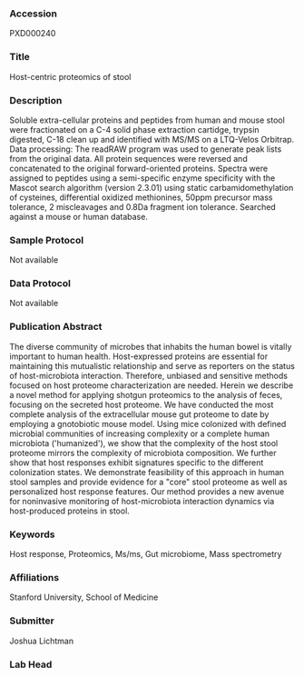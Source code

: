 ### Accession
PXD000240

### Title
Host-centric proteomics of stool

### Description
Soluble extra-cellular proteins and peptides from human and mouse stool were fractionated on a C-4 solid phase extraction cartidge, trypsin digested, C-18 clean up and identified with MS/MS on a LTQ-Velos Orbitrap. Data processing: The readRAW program was used to generate peak lists from the original data. All protein sequences were reversed and concatenated to the original forward-oriented proteins. Spectra were assigned to peptides using a semi-specific enzyme specificity with the Mascot search algorithm (version 2.3.01) using static carbamidomethylation of cysteines, differential oxidized methionines, 50ppm precursor mass tolerance, 2 miscleavages and 0.8Da fragment ion tolerance. Searched against a mouse or human database.

### Sample Protocol
Not available

### Data Protocol
Not available

### Publication Abstract
The diverse community of microbes that inhabits the human bowel is vitally important to human health. Host-expressed proteins are essential for maintaining this mutualistic relationship and serve as reporters on the status of host-microbiota interaction. Therefore, unbiased and sensitive methods focused on host proteome characterization are needed. Herein we describe a novel method for applying shotgun proteomics to the analysis of feces, focusing on the secreted host proteome. We have conducted the most complete analysis of the extracellular mouse gut proteome to date by employing a gnotobiotic mouse model. Using mice colonized with defined microbial communities of increasing complexity or a complete human microbiota ('humanized'), we show that the complexity of the host stool proteome mirrors the complexity of microbiota composition. We further show that host responses exhibit signatures specific to the different colonization states. We demonstrate feasibility of this approach in human stool samples and provide evidence for a "core" stool proteome as well as personalized host response features. Our method provides a new avenue for noninvasive monitoring of host-microbiota interaction dynamics via host-produced proteins in stool.

### Keywords
Host response, Proteomics, Ms/ms, Gut microbiome, Mass spectrometry

### Affiliations
Stanford University, School of Medicine

### Submitter
Joshua Lichtman

### Lab Head


